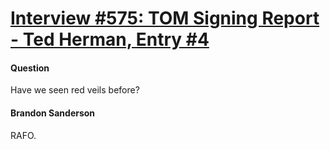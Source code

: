 # [Interview #575: TOM Signing Report - Ted Herman, Entry #4](https://www.theoryland.com/intvmain.php?i=575#4)

#### Question

Have we seen red veils before?

#### Brandon Sanderson

RAFO.

